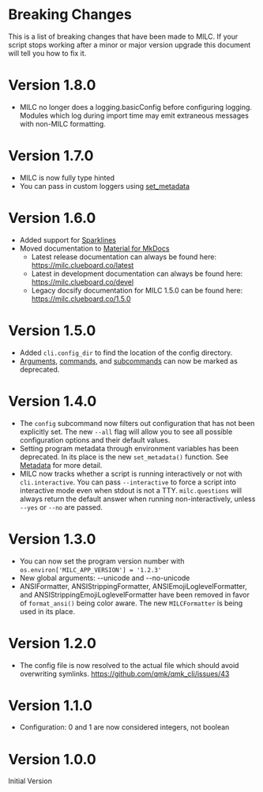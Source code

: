 # Breaking Changes

This is a list of breaking changes that have been made to MILC. If your script stops working after a minor or major version upgrade this document will tell you how to fix it.

# Version 1.8.0
* MILC no longer does a logging.basicConfig before configuring logging. Modules which log during import time may emit extraneous messages with non-MILC formatting.

# Version 1.7.0
* MILC is now fully type hinted
* You can pass in custom loggers using [set_metadata](metadata.md)

# Version 1.6.0

* Added support for [Sparklines](sparklines.md)
* Moved documentation to [Material for MkDocs](https://squidfunk.github.io/mkdocs-material/)
    * Latest release documentation can always be found here: <https://milc.clueboard.co/latest>
    * Latest in development documentation can always be found here: <https://milc.clueboard.co/devel>
    * Legacy docsify documentation for MILC 1.5.0 can be found here: <https://milc.clueboard.co/1.5.0>

# Version 1.5.0

* Added `cli.config_dir` to find the location of the config directory.
* [Arguments](argument_parsing.md#deprecated), [commands](api_milc.md#entrypoint), and [subcommands](api_milc.md#add_subcommand) can now be marked as deprecated.

# Version 1.4.0

* The `config` subcommand now filters out configuration that has not been explicitly set. The new `--all` flag will allow you to see all possible configuration options and their default values.
* Setting program metadata through environment variables has been deprecated. In its place is the new `set_metadata()` function. See [Metadata](metadata.md) for more detail.
* MILC now tracks whether a script is running interactively or not with `cli.interactive`. You can pass `--interactive` to force a script into interactive mode even when stdout is not a TTY. `milc.questions` will always return the default answer when running non-interactively, unless `--yes` or `--no` are passed.

# Version 1.3.0

* You can now set the program version number with `os.environ['MILC_APP_VERSION'] = '1.2.3'`
* New global arguments: --unicode and --no-unicode
* ANSIFormatter, ANSIStrippingFormatter, ANSIEmojiLoglevelFormatter, and ANSIStrippingEmojiLoglevelFormatter have been removed in favor of `format_ansi()` being color aware. The new `MILCFormatter` is being used in its place.

# Version 1.2.0

* The config file is now resolved to the actual file which should avoid overwriting symlinks. <https://github.com/qmk/qmk_cli/issues/43>

# Version 1.1.0

* Configuration: 0 and 1 are now considered integers, not boolean

# Version 1.0.0

Initial Version
